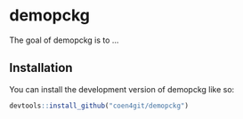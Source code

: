 
<!-- README.md is generated from README.Rmd. Please edit that file -->

# demopckg

<!-- badges: start -->
<!-- badges: end -->

The goal of demopckg is to …

## Installation

You can install the development version of demopckg like so:

``` r
devtools::install_github("coen4git/demopckg")
```
